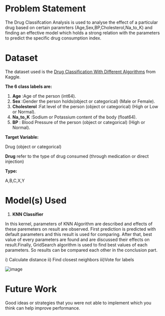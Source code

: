 # Problem Statement
The Drug Classifcation Analysis is used to analyse the effect of a particular drug based on certain paramrters (Age,Sex,BP,Cholesterol,Na_to_K) and finding an effective model which holds a strong relation with the parameters to predict the specific drug consumption index.

# Dataset
The dataset used is the [Drug Classification With Different Algorithms](https://www.kaggle.com/gorkemgunay/drug-classification-with-different-algorithms/notebook) from Kaggle. 

**The 6 class labels are:**

1. **Age** :Age of the person (int64).
2. **Sex** :Gender the person holds(object or categorical) (Male or Female).
3. **Cholesterol** :Fat level of the person (object or categorical) (High or Low or Normal).
4. **Na_to_K** :Sodium or Potassium content of the body (float64).
5. **BP** : Blood Pressure of the person (object or categorical) (High or Normal).

**Target Variable:**

Drug (object or categorical)

**Drug** refer to the type of drug consumed (through medication or direct injection) 

**Type:**

A,B,C,X,Y

# Model(s) Used

1. **KNN Classifier**

In this kernel, parameters of KNN Algorithm are described and effects of these paremeters on result are observed. First prediction is predicted with default parameters and      this   result is used for comparing. After that, best value of every parameters are found and are discussed their effects on result.Finally, GridSearch algorithm is used to find best values of each parameters. So results can be compared each other in the conclusion part.

i) Calculate distance
ii) Find closest neighbors
iii)Vote for labels

![image](https://user-images.githubusercontent.com/87931949/149998804-2881e277-abfa-4867-a354-0f40f5b0b13b.png)

# Future Work
Good ideas or strategies that you were not able to implement which you think can help improve performance.
